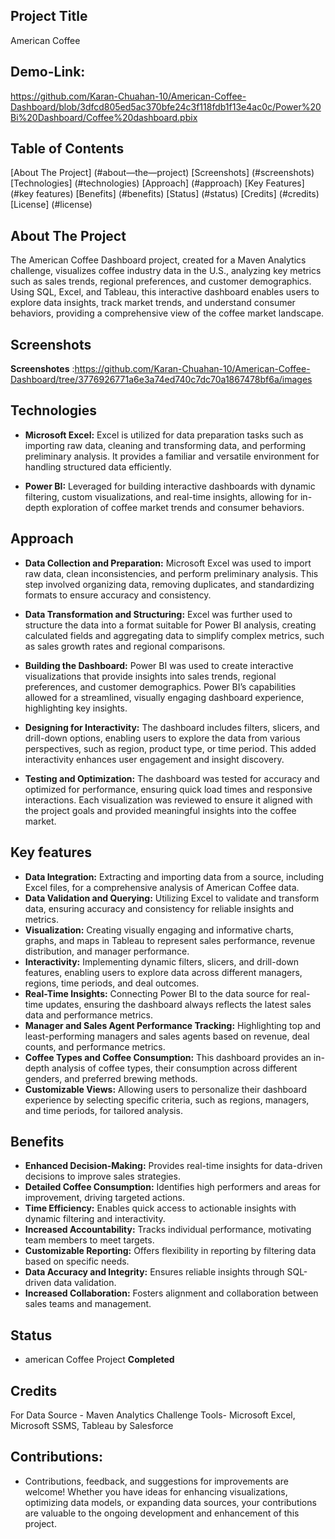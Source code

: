 ## Project Title
American Coffee

## Demo-Link:
https://github.com/Karan-Chuahan-10/American-Coffee-Dashboard/blob/3dfcd805ed5ac370bfe24c3f118fdb1f13e4ac0c/Power%20Bi%20Dashboard/Coffee%20dashboard.pbix

## Table of Contents
[About The Project] (#about—the—project)
[Screenshots] (#screenshots)
[Technologies] (#technologies)
[Approach] (#approach)
[Key Features] (#key features)
[Benefits] (#benefits)
[Status] (#status)
[Credits] (#credits)
[License] (#license)

## About The Project
The American Coffee Dashboard project, created for a Maven Analytics challenge, visualizes coffee industry data in the U.S., analyzing key metrics such as sales trends, regional preferences, and customer demographics. Using SQL, Excel, and Tableau, this interactive dashboard enables users to explore data insights, track market trends, and understand consumer behaviors, providing a comprehensive view of the coffee market landscape.

## Screenshots
**Screenshotes** :https://github.com/Karan-Chuahan-10/American-Coffee-Dashboard/tree/3776926771a6e3a74ed740c7dc70a1867478bf6a/images

## Technologies
- **Microsoft Excel:** Excel is utilized for data preparation tasks such as importing raw data, cleaning and transforming data, and performing preliminary analysis. It provides a familiar and versatile environment for handling structured data efficiently.
  
- **Power BI:**  Leveraged for building interactive dashboards with dynamic filtering, custom visualizations, and real-time insights, allowing for in-depth exploration of coffee market trends and consumer behaviors.

## Approach 
- **Data Collection and Preparation:** Microsoft Excel was used to import raw data, clean inconsistencies, and perform preliminary analysis. This step involved organizing data, removing duplicates, and standardizing formats to ensure accuracy and consistency.

- **Data Transformation and Structuring:** Excel was further used to structure the data into a format suitable for Power BI analysis, creating calculated fields and aggregating data to simplify complex metrics, such as sales growth rates and regional comparisons.

- **Building the Dashboard:** Power BI was used to create interactive visualizations that provide insights into sales trends, regional preferences, and customer demographics. Power BI’s capabilities allowed for a streamlined, visually engaging dashboard experience, highlighting key insights.

- **Designing for Interactivity:**
The dashboard includes filters, slicers, and drill-down options, enabling users to explore the data from various perspectives, such as region, product type, or time period. This added interactivity enhances user engagement and insight discovery.

- **Testing and Optimization:** The dashboard was tested for accuracy and optimized for performance, ensuring quick load times and responsive interactions. Each visualization was reviewed to ensure it aligned with the project goals and provided meaningful insights into the coffee market.

## Key features
- **Data Integration:** Extracting and importing data from a source, including Excel files, for a comprehensive analysis of American Coffee data.
- **Data Validation and Querying:** Utilizing Excel to validate and transform data, ensuring accuracy and consistency for reliable insights and metrics.
- **Visualization:** Creating visually engaging and informative charts, graphs, and maps in Tableau to represent sales performance, revenue distribution, and manager performance.
- **Interactivity:** Implementing dynamic filters, slicers, and drill-down features, enabling users to explore data across different managers, regions, time periods, and deal outcomes.
- **Real-Time Insights:** Connecting Power BI to the data source for real-time updates, ensuring the dashboard always reflects the latest sales data and performance metrics.
- **Manager and Sales Agent Performance Tracking:** Highlighting top and least-performing managers and sales agents based on revenue, deal counts, and performance metrics.
- **Coffee Types and Coffee Consumption:** This dashboard provides an in-depth analysis of coffee types, their consumption across different genders, and preferred brewing methods.
- **Customizable Views:** Allowing users to personalize their dashboard experience by selecting specific criteria, such as regions, managers, and time periods, for tailored analysis.

## Benefits 
- **Enhanced Decision-Making:** Provides real-time insights for data-driven decisions to improve sales strategies.
- **Detailed Coffee Consumption:** Identifies high performers and areas for improvement, driving targeted actions.
- **Time Efficiency:** Enables quick access to actionable insights with dynamic filtering and interactivity.
- **Increased Accountability:** Tracks individual performance, motivating team members to meet targets.
- **Customizable Reporting:** Offers flexibility in reporting by filtering data based on specific needs.
- **Data Accuracy and Integrity:** Ensures reliable insights through SQL-driven data validation.
- **Increased Collaboration:** Fosters alignment and collaboration between sales teams and management.

## Status 
- american Coffee Project **Completed**

## Credits 
For Data Source - Maven Analytics Challenge
Tools- Microsoft Excel, Microsoft SSMS, Tableau by Salesforce 


## Contributions:
- Contributions, feedback, and suggestions for improvements are welcome! Whether you have ideas for enhancing visualizations, optimizing data models, or expanding data sources, your contributions are valuable to the ongoing development and enhancement of this project.
